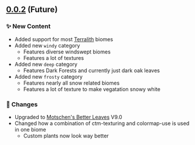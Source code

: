 ## [0.0.2](https://modrinth.com/resourcepack/annhilatis-dungeons-style/version/0.0.2) (Future)

### ✨ New Content

* Added support for most [Terralith](https://modrinth.com/datapack/terralith) biomes
* Added new `windy` category
  * Features diverse windswept biomes
  * Features a lot of textures
* Added new `deep` category
  * Features Dark Forests and currently just dark oak leaves
* Added new `frosty` category
  * Features nearly all snow related biomes
  * Features a lot of texture to make vegatation snowy white

### 🔧 Changes

* Upgraded to [Motschen's Better Leaves](https://modrinth.com/resourcepack/better-leaves) V9.0
* Changed how a combination of ctm-texturing and colormap-use is used in one biome
  * Custom plants now look way better